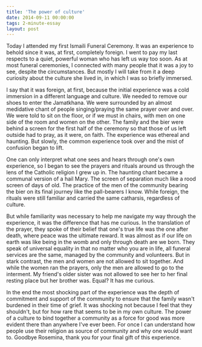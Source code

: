 ```yaml
---
title: 'The power of culture'
date: 2014-09-11 00:00:00 
tags: 2-minute-essay
layout: post
---
```

Today I attended my first Ismaili Funeral Ceremony. It was an experience to behold since it was, at first, completely foreign.  I went to pay my last respects to a quiet, powerful woman who has left us way too soon.  As at most funeral ceremonies, I connected with many people that it was a joy to see, despite the circumstances. But mostly I will take from it a deep curiosity about the culture she lived in, in which I was so briefly immersed.

I say that it was foreign, at first, because the initial experience was a cold immersion in a different language and culture.  We needed to remove our shoes to enter the Jamatkhana. We were surrounded by an almost medidative chant of people singing/praying the same prayer over and over.  We were told to sit on the floor, or if we must in chairs, with men on one side of the room and women on the other.  The family and the bier were behind a screen for the first half of the ceremony so that those of us left outside had to pray, as it were, on faith. The experience was ethereal and haunting.  But slowly, the common experience took over and the mist of confusion began to lift.

One can only interpret what one sees and hears through one's own experience, so I began to see the prayers and rituals around us through the lens of the Catholic religion I grew up in.  The haunting chant became a communal version of a hail Mary.  The screen of separation much like a rood screen of days of old.  The practice of the men of the community bearing the bier on its final journey like the pall-bearers I know.  While foreign, the rituals were still familiar and carried the same catharsis, regardless of culture.

But while familiarity was necessary to help me navigate my way through the experience, it was the difference that has me curious.  In the translation of the prayer, they spoke of their belief that one's true life was the one after death, where peace was the ultimate reward.  It was almost as if our life on earth was like being in the womb and only through death are we born.  They speak of universal equality in that no matter who you are in life, all funeral services are the same, managed by the community and volunteers.  But in stark contrast, the men and women are not allowed to sit together. And while the women ran the prayers, only the men are allowed to go to the interment. My friend's older sister was not allowed to see her to her final resting place but her brother was.  Equal?  It has me curious.

In the end the most shocking part of the experience was the depth of commitment and support of the community to ensure that the family wasn't burdened in their time of grief.  It was shocking not because I feel that they shouldn't, but for how rare that seems to be in my own culture.  The power of a culture to bind together a community as a force for good was more evident there than anywhere I've ever been.  For once I can understand how people use their religion as source of community and why one would want to.  Goodbye Rosemina, thank you for your final gift of this experience. 
